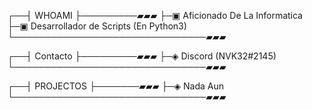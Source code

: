
┌──┤ WHOAMI ├─────────▰▰▰
├─▣ Aficionado De La Informatica
├─▣ Desarrollador de Scripts (En Python3)
└───────────────────────────────▰▰▰

┌──┤ Contacto ├─────────▰▰▰
├─◈ Discord (NVK32#2145)
└───────────────────────────────▰▰▰

┌──┤ PROJECTOS ├───────▰▰▰
├─◈ Nada Aun
└───────────────────────────────▰▰▰
